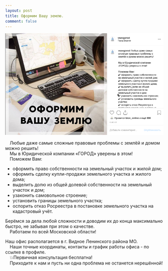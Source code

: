 ```yaml
---
layout: post
title: Оформим Вашу землю.
comment: false
---
```

![Текст поста]( /sample/i/zemla.png)

⠀
Любые даже самые сложные правовые проблемы с землёй и домом можно решить!  
⠀
Мы в Юридической компании «ГОРОД» уверены в этом!  
⠀
Поможем Вам:  
- оформить право собственности на земельный участок и жилой дом;  
- оформить сделку купли-продажи земельного участка и жилого дома;  
- выделить долю из общей долевой собственности на земельный участок и дом;  
- узаконить самовольное строение;  
- установить границы земельного участка;  
- оспорить отказ Росреестра в постановке земельного участка на кадастровый учёт.  

Берёмся за дела любой сложности и доводим их до конца максимально быстро, не забывая при этом о качестве.  
⠀
Работаем по всей Московской области!  

Наш офис располагается в г. Видное Ленинского района МО.  
⠀
Наши точные координаты, контакты и график работы офиса - по ссылке в профиле.  
⠀
💥Первичная консультация бесплатна!   
⠀
Приходите к нам и пусть ни одна проблема не останется нерешённой!   

